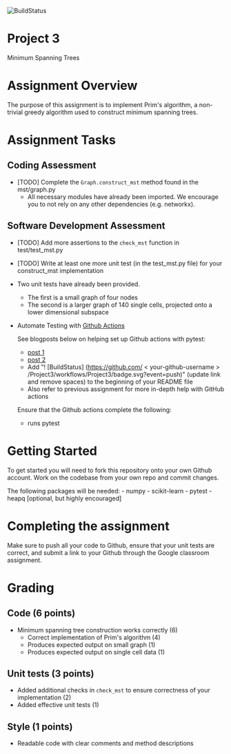![BuildStatus](https://github.com/shirondru/Project3/actions/workflows/test.yml/badge.svg?event=push)

# Project 3
Minimum Spanning Trees

# Assignment Overview
The purpose of this assignment is to implement Prim's algorithm, a non-trivial greedy algorithm used to construct minimum spanning trees. 

# Assignment Tasks

## Coding Assessment
* [TODO] Complete the `Graph.construct_mst` method found in the mst/graph.py 
	* All necessary modules have already been imported. We encourage you to not rely on any other dependencies (e.g. networkx). 

## Software Development Assessment

* [TODO] Add more assertions to the `check_mst` function in test/test_mst.py 
* [TODO] Write at least one more unit test (in the test_mst.py file) for your construct_mst implementation
* Two unit tests have already been provided. 
    * The first is a small graph of four nodes
    * The second is a larger graph of 140 single cells, projected onto a lower dimensional subspace
	
* Automate Testing with [Github Actions](https://docs.github.com/en/actions)

	See blogposts below on helping set up Github actions with pytest:
	
	* [post 1](https://blog.dennisokeeffe.com/blog/2021-08-08-pytest-with-github-actions)
	* [post 2](https://mattsegal.dev/pytest-on-github-actions.html)
	* Add "! [BuildStatus] (https://github.com/ < your-github-username > /Project3/workflows/Project3/badge.svg?event=push)" (update link and remove spaces) to the beginning of your README file
	* Also refer to previous assignment for more in-depth help with GitHub actions

	Ensure that the Github actions complete the following:
	* runs pytest

# Getting Started
To get started you will need to fork this repository onto your own Github account. Work on the codebase from your own repo and commit changes. 

The following packages will be needed:
    - numpy
    - scikit-learn
    - pytest
    - heapq [optional, but highly encouraged]

# Completing the assignment
Make sure to push all your code to Github, ensure that your unit tests are correct, and submit a link to your Github through the Google classroom assignment.

# Grading

## Code (6 points)
* Minimum spanning tree construction works correctly (6)
    * Correct implementation of Prim's algorithm (4)
    * Produces expected output on small graph (1) 
    * Produces expected output on single cell data (1) 

## Unit tests (3 points)
* Added additional checks in `check_mst` to ensure correctness of your implementation (2)
* Added effective unit tests (1)

## Style (1 points)
* Readable code with clear comments and method descriptions
